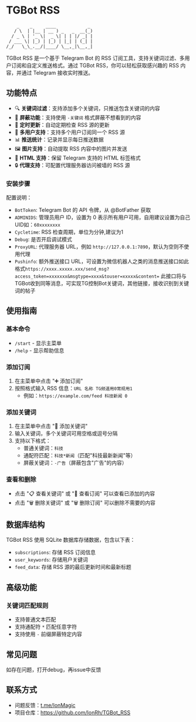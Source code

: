 # TGBot RSS
```
    _    _     ____            _ 
   / \  | |__ | __ ) _   _  __(_)
  / _ \ | '_ \|  _ \| | | |/ _| |
 / ___ \| |_) | |_) | |_| | (_| |
/_/   \_\_.__/|____/ \__,_|\__,_|
```

TGBot RSS 是一个基于 Telegram Bot 的 RSS 订阅工具，支持关键词过滤、多用户订阅和自定义推送格式。通过 TGBot RSS，你可以轻松获取感兴趣的 RSS 内容，并通过 Telegram 接收实时推送。

## 功能特点

- 🔍 **关键词过滤**：支持添加多个关键词，只推送包含关键词的内容
- 🚫 **屏蔽功能**：支持使用 `-关键词` 格式屏蔽不想看到的内容
- 🔄 **定时更新**：自动定期检查 RSS 源的更新
- 👥 **多用户支持**：支持多个用户订阅同一个 RSS 源
- 📊 **推送统计**：记录并显示每日推送数据
- 🖼️ **图片支持**：自动提取 RSS 内容中的图片并发送
- 🔗 **HTML 支持**：保留 Telegram 支持的 HTML 标签格式
- 🔒 **代理支持**：可配置代理服务器访问被墙的 RSS 源

### 安装步骤

配置说明：
- `BotToken`: Telegram Bot 的 API 令牌，从 @BotFather 获取
- `ADMINIDS`: 管理员用户 ID，设置为 0 表示所有用户可用，自用建议设置为自己UID如：`60xxxxxxxx`
- `Cycletime`: RSS 检查周期，单位为分钟,建议为1
- `Debug`: 是否开启调试模式
- `ProxyURL`: 代理服务器 URL，例如 `http://127.0.0.1:7890`，默认为空则不使用代理
- `Pushinfo`: 额外推送接口 URL，可设置为微信机器人之类的消息推送接口如此格式`https://xxxx.xxxxx.xxx/send_msg?access_token=xxxxxxx&msgtype=xxxx&touser=xxxxx&content=`
此接口将与TGBot收到同等消息，可实现TG控制Bot关键词，其他链接，接收识别到关键词的帖子
## 使用指南

### 基本命令

- `/start` - 显示主菜单
- `/help` - 显示帮助信息

### 添加订阅

1. 在主菜单中点击 "➕ 添加订阅"
2. 按照格式输入 RSS 信息：`URL 名称 TG频道用0常规用1`
   - 例如：`https://example.com/feed 科技新闻 0`

### 添加关键词

1. 在主菜单中点击 "📝 添加关键词"
2. 输入关键词，多个关键词可用空格或逗号分隔
3. 支持以下格式：
   - 普通关键词：`科技`
   - 通配符匹配：`科技*新闻`（匹配"科技最新新闻"等）
   - 屏蔽关键词：`-广告`（屏蔽包含"广告"的内容）

### 查看和删除

- 点击 "📋 查看关键词" 或 "📰 查看订阅" 可以查看已添加的内容
- 点击 "🗑️ 删除关键词" 或 "🗑️ 删除订阅" 可以删除不需要的内容

## 数据库结构

TGBot RSS 使用 SQLite 数据库存储数据，包含以下表：

- `subscriptions`: 存储 RSS 订阅信息
- `user_keywords`: 存储用户关键词
- `feed_data`: 存储 RSS 源的最后更新时间和最新标题

## 高级功能

### 关键词匹配规则

- 支持普通文本匹配
- 支持通配符 `*` 匹配任意字符
- 支持使用 `-` 前缀屏蔽特定内容

## 常见问题

如存在问题，打开debug，再issue中反馈

## 联系方式

- 问题反馈：[t.me/IonMagic](https://t.me/IonMagic)
- 项目仓库：https://github.com/IonRh/TGBot_RSS 
